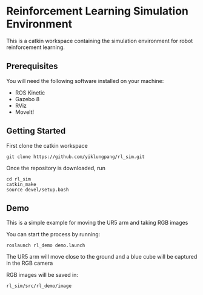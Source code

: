 # Reinforcement Learning Simulation Environment
This is a catkin workspace containing the simulation environment for robot reinforcement learning.

## Prerequisites
You will need the following software installed on your machine:
- ROS Kinetic
- Gazebo 8
- RViz
- MoveIt!

## Getting Started
First clone the catkin workspace

`git clone https://github.com/yiklungpang/rl_sim.git`

Once the repository is downloaded, run
```
cd rl_sim
catkin_make
source devel/setup.bash
```
## Demo
This is a simple example for moving the UR5 arm and taking RGB images

You can start the process by running:

`roslaunch rl_demo demo.launch`

The UR5 arm will move close to the ground and a blue cube will be captured in the RGB camera

RGB images will be saved in:

`rl_sim/src/rl_demo/image`
